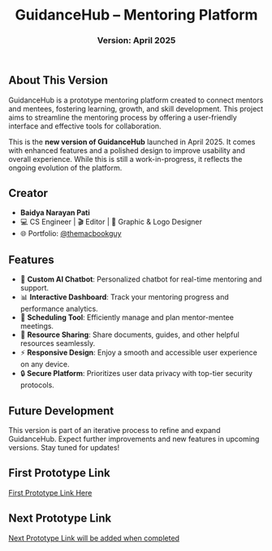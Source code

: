 <!DOCTYPE html>
<html lang="en">
<head>
</head>
<body>
  <header>
    <h1>GuidanceHub – Mentoring Platform</h1>
    <h3>Version: April 2025</h3>
  </header>
  
  <section>
    <h2>About This Version</h2>
    <p>
      GuidanceHub is a prototype mentoring platform created to connect mentors and mentees,
      fostering learning, growth, and skill development. This project aims to streamline
      the mentoring process by offering a user-friendly interface and effective tools for
      collaboration.
    </p>
    <p>
      This is the <strong>new version of GuidanceHub</strong> launched in April 2025. It comes with
      enhanced features and a polished design to improve usability and overall experience. 
      While this is still a work-in-progress, it reflects the ongoing evolution of the platform.
    </p>
  </section>

  <section>
    <h2>Creator</h2>
    <ul>
      <li><strong>Baidya Narayan Pati</strong></li>
      <li>💻 CS Engineer | 🎬 Editor | 🎨 Graphic & Logo Designer</li>
      <li>🌐 Portfolio: <a href="https://bento.me/themacbookguy" target="_blank">@themacbookguy</a></li>
    </ul>
  </section>

  
  <section>
    <h2>Features</h2>
    <ul>
      <li>🧠 <strong>Custom AI Chatbot</strong>: Personalized chatbot for real-time mentoring and support.</li>
      <li>📊 <strong>Interactive Dashboard</strong>: Track your mentoring progress and performance analytics.</li>
      <li>📅 <strong>Scheduling Tool</strong>: Efficiently manage and plan mentor-mentee meetings.</li>
      <li>📝 <strong>Resource Sharing</strong>: Share documents, guides, and other helpful resources seamlessly.</li>
      <li>⚡ <strong>Responsive Design</strong>: Enjoy a smooth and accessible user experience on any device.</li>
      <li>🔒 <strong>Secure Platform</strong>: Prioritizes user data privacy with top-tier security protocols.</li>
    </ul>
  </section>

  <section>
    <h2>Future Development</h2>
    <p>
      This version is part of an iterative process to refine and expand GuidanceHub. 
      Expect further improvements and new features in upcoming versions. Stay tuned for updates!
    </p>
  </section>

 <section>
    <h2>First Prototype Link</h2>
    <p>
      <a href="https://github.com/bnpati/GuidanceHub-pre" target="_blank">First Prototype Link Here</a>
    </p>
  </section>

  <section>
    <h2>Next Prototype Link</h2>
    <p>
      <a href="https://github.com/bnpati/GuidanceHub-April25-Frontend" target="_blank">Next Prototype Link will be added when completed</a>
    </p>
  </section>
</body>
</html>
